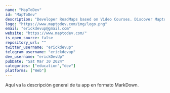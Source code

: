 ```yaml
---
name: "MapToDev"
id: "MapToDev"
description: "Developer RoadMaps based on Video Courses. Discover Maptodev, your reliable ally in the exciting universe of software development. Explore our meticulous roadmaps, carefully crafted with top online co"
logo: "https://www.maptodev.com/img/logo.png"
email: "erickdevup@gmail.com"
website: "https://www.maptodev.com/"
is_open_source: false
repository_url: ""
twitter_username: "erickdevup"
telegram_username: "erickdevup"
dev_username: "erickDevUp"
pubDate: "Sat Mar 30 2024"
categories: ["education","dev"]
platforms: ["Web"]
---
```


Aquí va la descripción general de tu app en formato MarkDown.
